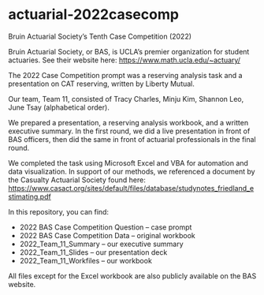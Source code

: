 # actuarial-2022casecomp

Bruin Actuarial Society’s Tenth Case Competition (2022)

Bruin Actuarial Society, or BAS, is UCLA’s premier organization for student actuaries. See their website here: https://www.math.ucla.edu/~actuary/

The 2022 Case Competition prompt was a reserving analysis task and a presentation on CAT reserving, written by Liberty Mutual. 

Our team, Team 11, consisted of Tracy Charles, Minju Kim, Shannon Leo, June Tsay (alphabetical order).

We prepared a presentation, a reserving analysis workbook, and a written executive summary. In the first round, we did a live presentation in front of BAS officers, then did the same in front of actuarial professionals in the final round.

We completed the task using Microsoft Excel and VBA for automation and data visualization. In support of our methods, we referenced a document by the Casualty Actuarial Society found here: https://www.casact.org/sites/default/files/database/studynotes_friedland_estimating.pdf

In this repository, you can find:
- 2022 BAS Case Competition Question – case prompt
- 2022 BAS Case Competition Data – original workbook
- 2022_Team_11_Summary – our executive summary
- 2022_Team_11_Slides – our presentation deck
- 2022_Team_11_Workfiles – our workbook

All files except for the Excel workbook are also publicly available on the BAS website.
